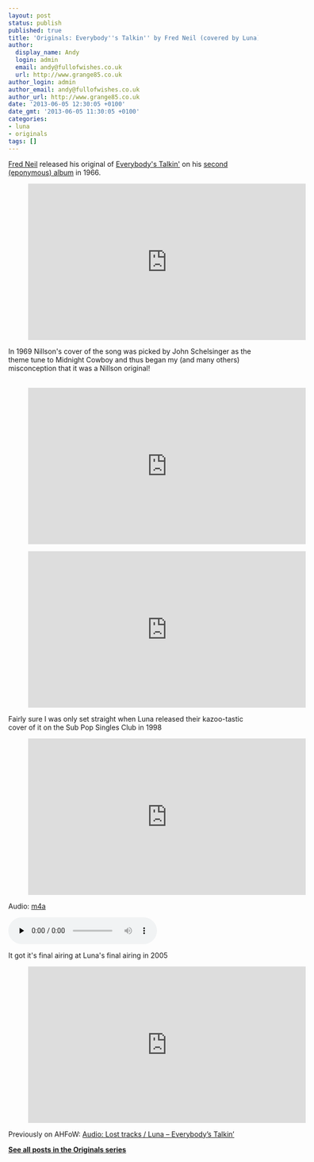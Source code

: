 ```yaml
---
layout: post
status: publish
published: true
title: 'Originals: Everybody''s Talkin'' by Fred Neil (covered by Luna)'
author:
  display_name: Andy
  login: admin
  email: andy@fullofwishes.co.uk
  url: http://www.grange85.co.uk
author_login: admin
author_email: andy@fullofwishes.co.uk
author_url: http://www.grange85.co.uk
date: '2013-06-05 12:30:05 +0100'
date_gmt: '2013-06-05 11:30:05 +0100'
categories:
- luna
- originals
tags: []
---
```

<p><a href="http://en.wikipedia.org/wiki/Fred_Neil">Fred Neil</a> released his original of <a href="http://en.wikipedia.org/wiki/Everybody%27s_Talkin%27">Everybody's Talkin'</a> on his <a href="http://en.wikipedia.org/wiki/Fred_Neil_%28album%29">second (eponymous) album</a> in 1966.<br />
</p>
<figure class="caption aligncenter"><iframe width="560" height="315" src="https://www.youtube.com/embed/5txh2GvPmAU" frameborder="0" allowfullscreen></iframe><figcaption class="caption-text"></figcaption></figure>
<p>In 1969 Nillson's cover of the song was picked by John Schelsinger as the theme tune to Midnight Cowboy and thus began my (and many others) misconception that it was a Nillson original!<br />
<a id="more"></a><a id="more-4206"></a><br />

<figure class="caption aligncenter"><iframe width="560" height="315" src="https://www.youtube.com/embed/2AzEY6ZqkuE" frameborder="0" allowfullscreen></iframe><figcaption class="caption-text"></figcaption></figure>

</p>
<figure class="caption aligncenter"><iframe width="560" height="315" src="https://www.youtube.com/embed/9lb5LdJ7cLc" frameborder="0" allowfullscreen></iframe><figcaption class="caption-text"></figcaption></figure>
<p>Fairly sure I was only set straight when Luna released their kazoo-tastic cover of it on the Sub Pop Singles Club in 1998<br />
</p>
<figure class="caption aligncenter"><iframe width="560" height="315" src="https://www.youtube.com/embed/2-LLFaAbnxQ" frameborder="0" allowfullscreen></iframe><figcaption class="caption-text"></figcaption></figure>

<div class="well"><p class="audio">Audio: <a href="https://media.fullofwishes.co.uk/02-luna/audio/04_Luna_Everybody's Talkin' (live).m4a">m4a</a></p><audio controls="controls" preload="none" src="https://media.fullofwishes.co.uk/02-luna/audio/04_Luna_Everybody's Talkin' (live).m4a"></audio></div>

<p>It got it's final airing at Luna's final airing in 2005<br />
</p>
<figure class="caption aligncenter"><iframe width="560" height="315" src="https://www.youtube.com/embed/eB8I5Ib4eeI" frameborder="0" allowfullscreen></iframe><figcaption class="caption-text"></figcaption></figure>
<p>Previously on AHFoW: <a href="/2012/11/09/audio-lost-tracks-luna-everybodys-talkin/" title="Audio: Lost tracks / Luna – Everybody’s Talkin’">Audio: Lost tracks / Luna – Everybody’s Talkin’</a></p>
<p><strong><a href="/category/originals/" title="List: Originals">See all posts in the Originals series</a></strong></p>
